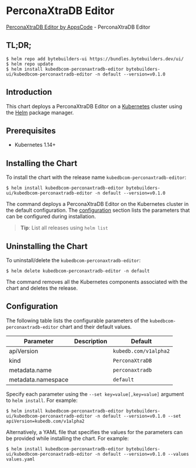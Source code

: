 # PerconaXtraDB Editor

[PerconaXtraDB Editor by AppsCode](https://byte.builders) - PerconaXtraDB Editor

## TL;DR;

```console
$ helm repo add bytebuilders-ui https://bundles.bytebuilders.dev/ui/
$ helm repo update
$ helm install kubedbcom-perconaxtradb-editor bytebuilders-ui/kubedbcom-perconaxtradb-editor -n default --version=v0.1.0
```

## Introduction

This chart deploys a PerconaXtraDB Editor on a [Kubernetes](http://kubernetes.io) cluster using the [Helm](https://helm.sh) package manager.

## Prerequisites

- Kubernetes 1.14+

## Installing the Chart

To install the chart with the release name `kubedbcom-perconaxtradb-editor`:

```console
$ helm install kubedbcom-perconaxtradb-editor bytebuilders-ui/kubedbcom-perconaxtradb-editor -n default --version=v0.1.0
```

The command deploys a PerconaXtraDB Editor on the Kubernetes cluster in the default configuration. The [configuration](#configuration) section lists the parameters that can be configured during installation.

> **Tip**: List all releases using `helm list`

## Uninstalling the Chart

To uninstall/delete the `kubedbcom-perconaxtradb-editor`:

```console
$ helm delete kubedbcom-perconaxtradb-editor -n default
```

The command removes all the Kubernetes components associated with the chart and deletes the release.

## Configuration

The following table lists the configurable parameters of the `kubedbcom-perconaxtradb-editor` chart and their default values.

|     Parameter      | Description |        Default        |
|--------------------|-------------|-----------------------|
| apiVersion         |             | `kubedb.com/v1alpha2` |
| kind               |             | `PerconaXtraDB`       |
| metadata.name      |             | `perconaxtradb`       |
| metadata.namespace |             | `default`             |


Specify each parameter using the `--set key=value[,key=value]` argument to `helm install`. For example:

```console
$ helm install kubedbcom-perconaxtradb-editor bytebuilders-ui/kubedbcom-perconaxtradb-editor -n default --version=v0.1.0 --set apiVersion=kubedb.com/v1alpha2
```

Alternatively, a YAML file that specifies the values for the parameters can be provided while
installing the chart. For example:

```console
$ helm install kubedbcom-perconaxtradb-editor bytebuilders-ui/kubedbcom-perconaxtradb-editor -n default --version=v0.1.0 --values values.yaml
```
